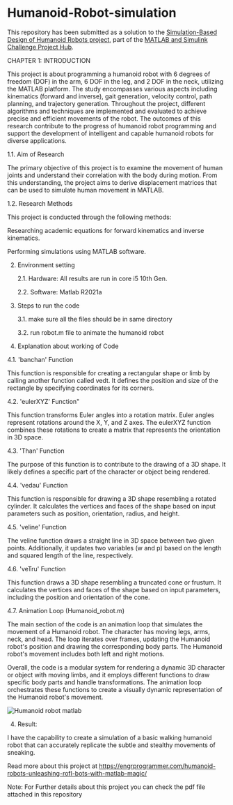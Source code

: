 # Humanoid-Robot-simulation

This repository has been submitted as a solution to the [Simulation-Based Design of Humanoid Robots project](https://github.com/mathworks/MATLAB-Simulink-Challenge-Project-Hub/tree/main/projects/Simulation-Based%20Design%20of%20Humanoid%20Robots), part of the [MATLAB and Simulink Challenge Project Hub](https://github.com/mathworks/MATLAB-Simulink-Challenge-Project-Hub).

CHAPTER 1: INTRODUCTION

This project is about programming a humanoid robot with 6 degrees of freedom (DOF) in the arm, 6 DOF in the leg, and 2 DOF in the neck, utilizing the MATLAB platform. The study encompasses various aspects including kinematics (forward and inverse), gait generation, velocity control, path planning, and trajectory generation. Throughout the project, different algorithms and techniques are implemented and evaluated to achieve precise and efficient movements of the robot. The outcomes of this research contribute to the progress of humanoid robot programming and support the development of intelligent and capable humanoid robots for diverse applications.

  1.1.	Aim of Research

The primary objective of this project is to examine the movement of human joints and understand their correlation with the body during motion. From this understanding, the project aims to derive displacement matrices that can be used to simulate human movement in MATLAB.

  1.2. 	Research Methods

This project is conducted through the following methods:

  Researching academic equations for forward kinematics and inverse kinematics.

  Performing simulations using MATLAB software.

2. Environment setting
   
    2.1. Hardware: All results are run in core i5 10th Gen.
   
    2.2. Software: Matlab R2021a

3. Steps to run the code

    3.1. make sure all the files should be in same directory
   
    3.2. run robot.m file to animate the humanoid robot

4. Explanation about working of Code
   
4.1. 'banchan' Function
   
This function is responsible for creating a rectangular shape or limb by calling another function called vedt. It defines the position and size of the rectangle by specifying coordinates for its corners.

   4.2. 'eulerXYZ' Function"
   
This function transforms Euler angles into a rotation matrix. Euler angles represent rotations around the X, Y, and Z axes. The eulerXYZ function combines these rotations to create a matrix that represents the orientation in 3D space.

   4.3. 'Than' Function
   
The purpose of this function is to contribute to the drawing of a 3D shape. It likely defines a specific part of the character or object being rendered.

   4.4. 'vedau' Function
   
This function is responsible for drawing a 3D shape resembling a rotated cylinder. It calculates the vertices and faces of the shape based on input parameters such as position, orientation, radius, and height.

   4.5. 'veline' Function
   
The veline function draws a straight line in 3D space between two given points. Additionally, it updates two variables (w and p) based on the length and squared length of the line, respectively.

   4.6. 'veTru' Function
   
This function draws a 3D shape resembling a truncated cone or frustum. It calculates the vertices and faces of the shape based on input parameters, including the position and orientation of the cone.

   4.7. Animation Loop (Humanoid_robot.m)
   
The main section of the code is an animation loop that simulates the movement of a Humanoid robot. The character has moving legs, arms, neck, and head. The loop iterates over frames, updating the Humanoid robot's position and drawing the corresponding body parts. The Humanoid robot's movement includes both left and right motions.

Overall, the code is a modular system for rendering a dynamic 3D character or object with moving limbs, and it employs different functions to draw specific body parts and handle transformations. The animation loop orchestrates these functions to create a visually dynamic representation of the Humanoid robot's movement.


![Humanoid robot matlab](https://github.com/MMudassirShakeel/Humanoid-Robot-simulation/assets/112872954/e18b6e9b-467f-4cf3-88e2-76fe48b0ae3f)


4. Result:
   
I have the capability to create a simulation of a basic walking humanoid robot that can accurately replicate the subtle and stealthy movements of sneaking.
   
Read more about this project at 
https://engrprogrammer.com/humanoid-robots-unleashing-rofl-bots-with-matlab-magic/


Note: For Further details about this project you can check the pdf file attached in this repository

